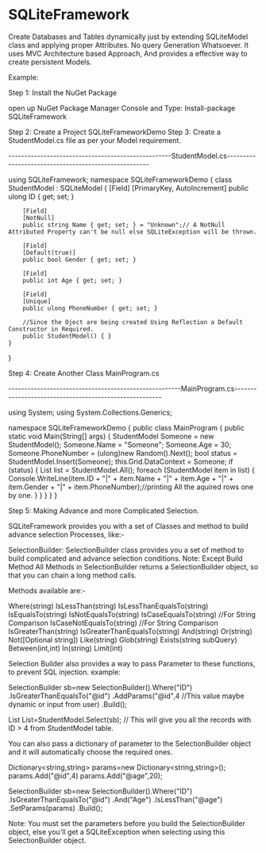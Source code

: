 # SQLiteFramework
Create Databases and Tables dynamically just by extending SQLiteModel class and applying proper Attributes. No query Generation Whatsoever.
It uses MVC Architecture based Approach, And provides a effective way to create persistent Models.

Example:

Step 1: Install the NuGet Package

open up NuGet Package Manager Console and Type:
Install-package SQLiteFramework

Step 2: Create a Project SQLiteFrameworkDemo
Step 3: Create a StudentModel.cs file as per your Model requirement.

---------------------------------------------------StudentModel.cs-----------------------------------------------------

using SQLiteFramework;
namespace SQLiteFrameworkDemo
{
    class StudentModel : SQLiteModel
    {
        [Field]
        [PrimaryKey, AutoIncrement]
        public ulong ID { get; set; }

        [Field]
        [NotNull]
        public string Name { get; set; } = "Unknown";// A NotNull Attributed Property can't be null else SQLiteException will be thrown. 

        [Field]
        [Default(true)]
        public bool Gender { get; set; }

        [Field]
        public int Age { get; set; }

        [Field]
        [Unique]
        public ulong PhoneNumber { get; set; }

        //Since the Oject are being created Using Reflection a Default Constructor in Required.
        public StudentModel() { }
    }
}

Step 4: Create Another Class MainProgram.cs

------------------------------------------------------MainProgram.cs-------------------------------------------------------

using System;
using System.Collections.Generics;

namespace SQLiteFrameworkDemo
{
    public class MainProgram
    {
        public static void Main(String[] args)
        {
            StudentModel Someone = new StudentModel();
            Someone.Name = "Someone";
            Someone.Age = 30;
            Someone.PhoneNumber = (ulong)new Random().Next();
            bool status = StudentModel.Insert(Someone);
            this.Grid.DataContext = Someone;
            if (status)
            {
                List<StudentModel> list = StudentModel.All<StudentModel>();
                foreach (StudentModel item in list)
                {
                    Console.WriteLine(item.ID + "|" + item.Name + "|" + item.Age + "|" + item.Gender + "|" + item.PhoneNumber);//printing All the aquired rows one by one.
                }
            }
        }
    }
}

Step 5: Making Advance and more Complicated Selection.

SQLiteFramework provides you with a set of Classes and method to build advance selection Processes, like:-

SelectionBuilder: SelectionBuilder class provides you a set of method to build complicated and advance selection conditions.
Note: Except Build Method All Methods in SelectionBuilder returns a SelectionBuilder object, so that you can chain a long method calls.

Methods available are:-

Where(string)
IsLessThan(string)
IsLessThanEqualsTo(string)
IsEqualsTo(string)
IsNotEqualsTo(string)
IsCaseEqualsTo(string)      //For String Comparison
IsCaseNotEqualsTo(string)   //For String Comparison
IsGreaterThan(string)
IsGreaterThanEqualsTo(string)
And(string)
Or(string)
Not([Optional string])
Like(string)
Glob(string)
Exists(string subQuery)
Between(int,int)
In(string)
Limit(int)

Selection Builder also provides a way to pass Parameter to these functions, to prevent SQL injection.
example:

SelectionBuilder sb=new SelectionBuilder().Where("ID")
                                            .IsGreaterThanEqualsTo("@id")
                                            .AddParams("@id",4 //This value maybe dynamic or input from user)
                                            .Build();

List<StudentModel> List=StudentModel.Select<StudentModel>(sb);
// This will give you all the records with ID > 4 from StudentModel table.

You can also pass a dictionary of parameter to the SelectionBuilder object and it will automatically choose the required ones.

Dictionary<string,string> params=new Dictionary<string,string>();
params.Add("@id",4)
params.Add("@age",20);

SelectionBuilder sb=new SelectionBuilder().Where("ID")
                                            .IsGreaterThanEqualsTo("@id")
                                            .And("Age")
                                            .IsLessThan("@age")
                                            .SetParams(params)
                                            .Build();
                                            
Note: You must set the parameters before you build the SelectionBuilder object, else you'll get a SQLiteException when selecting using this SelectionBuilder object.
